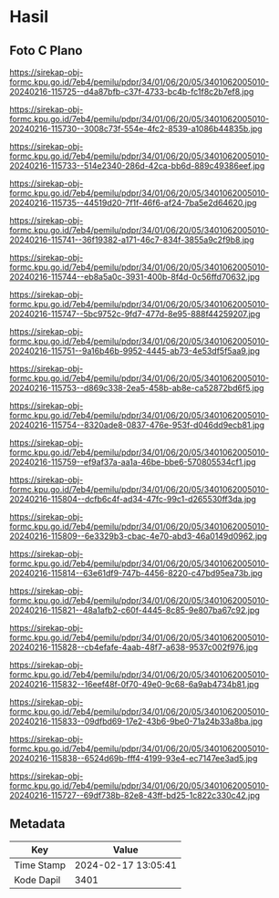 # Hasil

## Foto C Plano

https://sirekap-obj-formc.kpu.go.id/7eb4/pemilu/pdpr/34/01/06/20/05/3401062005010-20240216-115725--d4a87bfb-c37f-4733-bc4b-fc1f8c2b7ef8.jpg

https://sirekap-obj-formc.kpu.go.id/7eb4/pemilu/pdpr/34/01/06/20/05/3401062005010-20240216-115730--3008c73f-554e-4fc2-8539-a1086b44835b.jpg

https://sirekap-obj-formc.kpu.go.id/7eb4/pemilu/pdpr/34/01/06/20/05/3401062005010-20240216-115733--514e2340-286d-42ca-bb6d-889c49386eef.jpg

https://sirekap-obj-formc.kpu.go.id/7eb4/pemilu/pdpr/34/01/06/20/05/3401062005010-20240216-115735--44519d20-7f1f-46f6-af24-7ba5e2d64620.jpg

https://sirekap-obj-formc.kpu.go.id/7eb4/pemilu/pdpr/34/01/06/20/05/3401062005010-20240216-115741--36f19382-a171-46c7-834f-3855a9c2f9b8.jpg

https://sirekap-obj-formc.kpu.go.id/7eb4/pemilu/pdpr/34/01/06/20/05/3401062005010-20240216-115744--eb8a5a0c-3931-400b-8f4d-0c56ffd70632.jpg

https://sirekap-obj-formc.kpu.go.id/7eb4/pemilu/pdpr/34/01/06/20/05/3401062005010-20240216-115747--5bc9752c-9fd7-477d-8e95-888f44259207.jpg

https://sirekap-obj-formc.kpu.go.id/7eb4/pemilu/pdpr/34/01/06/20/05/3401062005010-20240216-115751--9a16b46b-9952-4445-ab73-4e53df5f5aa9.jpg

https://sirekap-obj-formc.kpu.go.id/7eb4/pemilu/pdpr/34/01/06/20/05/3401062005010-20240216-115753--d869c338-2ea5-458b-ab8e-ca52872bd6f5.jpg

https://sirekap-obj-formc.kpu.go.id/7eb4/pemilu/pdpr/34/01/06/20/05/3401062005010-20240216-115754--8320ade8-0837-476e-953f-d046dd9ecb81.jpg

https://sirekap-obj-formc.kpu.go.id/7eb4/pemilu/pdpr/34/01/06/20/05/3401062005010-20240216-115759--ef9af37a-aa1a-46be-bbe6-570805534cf1.jpg

https://sirekap-obj-formc.kpu.go.id/7eb4/pemilu/pdpr/34/01/06/20/05/3401062005010-20240216-115804--dcfb6c4f-ad34-47fc-99c1-d265530ff3da.jpg

https://sirekap-obj-formc.kpu.go.id/7eb4/pemilu/pdpr/34/01/06/20/05/3401062005010-20240216-115809--6e3329b3-cbac-4e70-abd3-46a0149d0962.jpg

https://sirekap-obj-formc.kpu.go.id/7eb4/pemilu/pdpr/34/01/06/20/05/3401062005010-20240216-115814--63e61df9-747b-4456-8220-c47bd95ea73b.jpg

https://sirekap-obj-formc.kpu.go.id/7eb4/pemilu/pdpr/34/01/06/20/05/3401062005010-20240216-115821--48a1afb2-c60f-4445-8c85-9e807ba67c92.jpg

https://sirekap-obj-formc.kpu.go.id/7eb4/pemilu/pdpr/34/01/06/20/05/3401062005010-20240216-115828--cb4efafe-4aab-48f7-a638-9537c002f976.jpg

https://sirekap-obj-formc.kpu.go.id/7eb4/pemilu/pdpr/34/01/06/20/05/3401062005010-20240216-115832--16eef48f-0f70-49e0-9c68-6a9ab4734b81.jpg

https://sirekap-obj-formc.kpu.go.id/7eb4/pemilu/pdpr/34/01/06/20/05/3401062005010-20240216-115833--09dfbd69-17e2-43b6-9be0-71a24b33a8ba.jpg

https://sirekap-obj-formc.kpu.go.id/7eb4/pemilu/pdpr/34/01/06/20/05/3401062005010-20240216-115838--6524d69b-fff4-4199-93e4-ec7147ee3ad5.jpg

https://sirekap-obj-formc.kpu.go.id/7eb4/pemilu/pdpr/34/01/06/20/05/3401062005010-20240216-115727--69df738b-82e8-43ff-bd25-1c822c330c42.jpg


## Metadata

| Key        | Value               |
| ---------- | ------------------- |
| Time Stamp | 2024-02-17 13:05:41 |
| Kode Dapil | 3401                |



